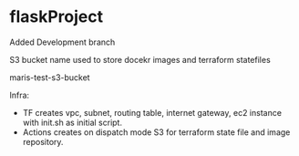 # flaskProject

Added Development branch

S3 bucket name used to store docekr images and terraform statefiles 

maris-test-s3-bucket

Infra:

* TF creates vpc, subnet, routing table, internet gateway, ec2 instance with init.sh as initial script.
* Actions creates on dispatch mode S3 for terraform state file and image repository.
